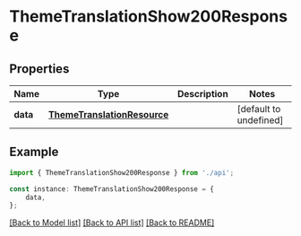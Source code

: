 # ThemeTranslationShow200Response


## Properties

Name | Type | Description | Notes
------------ | ------------- | ------------- | -------------
**data** | [**ThemeTranslationResource**](ThemeTranslationResource.md) |  | [default to undefined]

## Example

```typescript
import { ThemeTranslationShow200Response } from './api';

const instance: ThemeTranslationShow200Response = {
    data,
};
```

[[Back to Model list]](../README.md#documentation-for-models) [[Back to API list]](../README.md#documentation-for-api-endpoints) [[Back to README]](../README.md)
